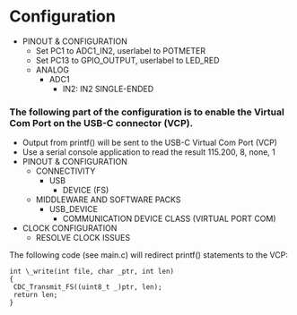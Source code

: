 # Configuration

- PINOUT & CONFIGURATION
  - Set PC1 to ADC1_IN2, userlabel to POTMETER
  - Set PC13 to GPIO_OUTPUT, userlabel to LED_RED
  - ANALOG
    - ADC1
      - IN2: IN2 SINGLE-ENDED

### The following part of the configuration is to enable the Virtual Com Port on the USB-C connector (VCP).

- Output from printf() will be sent to the USB-C Virtual Com Port (VCP)
- Use a serial console application to read the result 115.200, 8, none, 1
- PINOUT & CONFIGURATION
  - CONNECTIVITY
    - USB
      - DEVICE (FS)
  - MIDDLEWARE AND SOFTWARE PACKS
    - USB_DEVICE
      - COMMUNICATION DEVICE CLASS (VIRTUAL PORT COM)
- CLOCK CONFIGURATION
  - RESOLVE CLOCK ISSUES

The following code (see main.c) will redirect printf() statements to the VCP:

```
int \_write(int file, char _ptr, int len)
{
 CDC_Transmit_FS((uint8_t _)ptr, len);
 return len;
}
```
